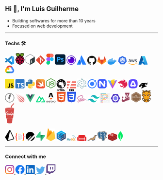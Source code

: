 ## Hi 👋, I'm Luis Guilherme

- Building softwares for more than 10 years
- Focused on web development

---

### Techs 🛠️

<p align="left">
  <img
    src="./assets/visual-studio-code.svg"
    alt="visual-studio-code"
    heigth="30"
    width="30"
  />
  <img
    src="./assets/raspberry-pi.svg"
    alt="raspberry-pi"
    heigth="30"
    width="30"
  />
  <img
    src="./assets/bash.svg"
    alt="bash"
    heigth="30"
    width="30"
  />
  <img
    src="./assets/git.svg"
    alt="git"
    heigth="30"
    width="30"
  />
  <img
    src="./assets/figma.svg"
    alt="figma"
    heigth="30"
    width="24"
  />
  <img
    src="./assets/photoshop.svg"
    alt="photoshop"
    heigth="35"
    width="35"
  />
  <img
    src="./assets/insomnia.svg"
    alt="insomnia"
    heigth="30"
    width="30"
  />
  <img
    src="./assets/atlassian.svg"
    alt="atlassian"
    heigth="30"
    width="30"
  />
  <img
    src="./assets/github.svg"
    alt="github"
    heigth="30"
    width="30"
  />
  <img
    src="./assets/gitlab.svg"
    alt="gitlab"
    heigth="30"
    width="30"
  />
  <img
    src="./assets/docker.svg"
    alt="docker"
    heigth="30"
    width="30"
  />
  <img
    src="./assets/kubernetes.svg"
    alt="kubernetes"
    heigth="30"
    width="30"
  />
  <img
    src="./assets/aws.svg"
    alt="aws"
    heigth="30"
    width="30"
  />
  <img
    src="./assets/microsoft-azure.svg"
    alt="microsoft-azure"
    heigth="30"
    width="30"
  />
  <img
    src="./assets/google-cloud.svg"
    alt="google-cloud"
    heigth="30"
    width="30"
  />
</p>

<p align="left">
  <img
    src="./assets/javascript.svg"
    alt="javascript"
    heigth="30"
    width="30"
  />
  <img
    src="./assets/typescript.svg"
    alt="typescript"
    heigth="30"
    width="30"
  />
  <img
    src="./assets/python.svg"
    alt="python"
    heigth="30"
    width="30"
  />
  <img
    src="./assets/swift.svg"
    alt="swift"
    heigth="30"
    width="30"
  />
  <img
    src="./assets/nodejs.svg"
    alt="nodejs"
    heigth="30"
    width="30"
  />
  <img
    src="./assets/deno.svg"
    alt="deno"
    heigth="30"
    width="30"
  />
  <img
    src="./assets/serverless.svg"
    alt="serverless"
    heigth="30"
    width="30"
  />
  <img
    src="./assets/electron.svg"
    alt="electron"
    heigth="30"
    width="30"
  />
  <img
    src="./assets/ionic.svg"
    alt="ionic"
    heigth="30"
    width="30"
  />
  <img
    src="./assets/nativescript.svg"
    alt="nativescript"
    heigth="30"
    width="30"
  />
  <img
    src="./assets/vitejs.svg"
    alt="vitejs"
    heigth="30"
    width="30"
  />
  <img
    src="./assets/nestjs.svg"
    alt="nestjs"
    heigth="30"
    width="30"
  />
  <img
    src="./assets/adonis.svg"
    alt="adonis"
    heigth="30"
    width="30"
  />
  <img
    src="./assets/fastify.svg"
    alt="fastify"
    heigth="30"
    width="30"
  />
  <img
    src="./assets/feathersjs.svg"
    alt="feathersjs"
    heigth="30"
    width="30"
  />
  <img
    src="./assets/meteor.svg"
    alt="meteor"
    heigth="30"
    width="30"
  />
  <img
    src="./assets/vue.svg"
    alt="vue"
    heigth="30"
    width="30"
  />
  <img
    src="./assets/nuxt.svg"
    alt="nuxt"
    heigth="30"
    width="30"
  />
  <img
    src="./assets/astro.svg"
    alt="astro"
    heigth="30"
    width="30"
  />
  <img
    src="./assets/html-5.svg"
    alt="html-5"
    heigth="30"
    width="30"
  />
  <img
    src="./assets/css-3.svg"
    alt="css-3"
    heigth="30"
    width="30"
  />
  <img
    src="./assets/sass.svg"
    alt="sass"
    heigth="30"
    width="30"
  />
  <img
    src="./assets/tailwindcss.svg"
    alt="tailwindcss"
    heigth="30"
    width="40"
  />
  <img
    src="./assets/prettier.svg"
    alt="prettier"
    heigth="30"
    width="30"
  />
  <img
    src="./assets/eslint.svg"
    alt="eslint"
    heigth="30"
    width="30"
  />
  <img
    src="./assets/jest.svg"
    alt="jest"
    heigth="30"
    width="30"
  />
  <img
    src="./assets/mocha.svg"
    alt="mocha"
    heigth="30"
    width="30"
  />
  <img
    src="./assets/grunt.svg"
    alt="grunt"
    heigth="30"
    width="30"
  />
  <img
    src="./assets/gulp.svg"
    alt="gulp"
    heigth="30"
    width="30"
  />
</p>

<p align="left">
  <img
    src="./assets/prisma.svg"
    alt="prisma"
    heigth="30"
    width="30"
  />
  <img
    src="./assets/typeorm.svg"
    alt="typeorm"
    heigth="30"
    width="30"
  />
  <img
    src="./assets/planetscale.svg"
    alt="planetscale"
    heigth="30"
    width="30"
  />
  <img
    src="./assets/supabase.svg"
    alt="supabase"
    heigth="30"
    width="30"
  />
  <img
    src="./assets/firebase.svg"
    alt="firebase"
    heigth="30"
    width="30"
  />
  <img
    src="./assets/sequelize.svg"
    alt="sequelize"
    heigth="30"
    width="30"
  />
  <img
    src="./assets/mysql.svg"
    alt="mysql"
    heigth="30"
    width="30"
  />
  <img
    src="./assets/couchdb.svg"
    alt="couchdb"
    heigth="30"
    width="30"
  />
  <img
    src="./assets/mariadb.svg"
    alt="mariadb"
    heigth="30"
    width="30"
  />
  <img
    src="./assets/postgresql.svg"
    alt="postgresql"
    heigth="30"
    width="30"
  />
  <img
    src="./assets/redis.svg"
    alt="redis"
    heigth="30"
    width="30"
  />
  <img
    src="./assets/mongodb.svg"
    alt="mongodb"
    heigth="30"
    width="15"
  />
</p>

---

### Connect with me

<p align="left">
  <a href="https://instagram.com/b1duu" target="blank">
    <img
      src="./assets/instagram.svg"
      alt="instagram"
      heigth="30"
      width="30"
    />
  </a>
  <a href="https://facebook.com/lgdagostim" target="blank">
    <img
      src="./assets/facebook.svg"
      alt="facebook"
      heigth="30"
      width="30"
    />
  </a>
  <a href="https://www.linkedin.com/in/lg-dagostim/" target="blank">
    <img
      src="./assets/linkedin.svg"
      alt="linkedin"
      heigth="30"
      width="30"
    />
  </a>
  <a href="https://twitter.com/b1duu" target="blank">
    <img
      src="./assets/twitter.svg"
      alt="twitter"
      heigth="30"
      width="30"
    />
  </a>
  <a href="https://www.twitch.tv/b1duu" target="blank">
    <img
      src="./assets/twitch.svg"
      alt="twitch"
      heigth="30"
      width="30"
    />
  </a>
</p>

